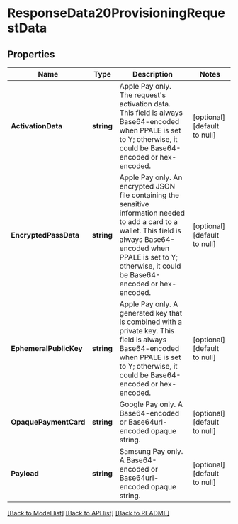 # ResponseData20ProvisioningRequestData

## Properties
Name | Type | Description | Notes
------------ | ------------- | ------------- | -------------
**ActivationData** | **string** | Apple Pay only. The request&#x27;s activation data. This field is always Base64-encoded when PPALE is set to Y; otherwise, it could be Base64-encoded or hex-encoded. | [optional] [default to null]
**EncryptedPassData** | **string** | Apple Pay only. An encrypted JSON file containing the sensitive information needed to add a card to a wallet. This field is always Base64-encoded when PPALE is set to Y; otherwise, it could be Base64-encoded or hex-encoded. | [optional] [default to null]
**EphemeralPublicKey** | **string** | Apple Pay only. A generated key that is combined with a private key. This field is always Base64-encoded when PPALE is set to Y; otherwise, it could be Base64-encoded or hex-encoded. | [optional] [default to null]
**OpaquePaymentCard** | **string** | Google Pay only. A Base64-encoded or Base64url-encoded opaque string. | [optional] [default to null]
**Payload** | **string** | Samsung Pay only. A Base64-encoded or Base64url-encoded opaque string. | [optional] [default to null]

[[Back to Model list]](../README.md#documentation-for-models) [[Back to API list]](../README.md#documentation-for-api-endpoints) [[Back to README]](../README.md)

